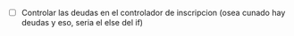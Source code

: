 - [ ] Controlar las deudas en el controlador de inscripcion (osea cunado hay deudas y eso, seria el else del if)